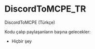 # DiscordToMCPE_TR
DiscordToMCPE (Türkçe)


Kodu çalıp paylaşanların başına gelecekler:
- Hiçbir şey
